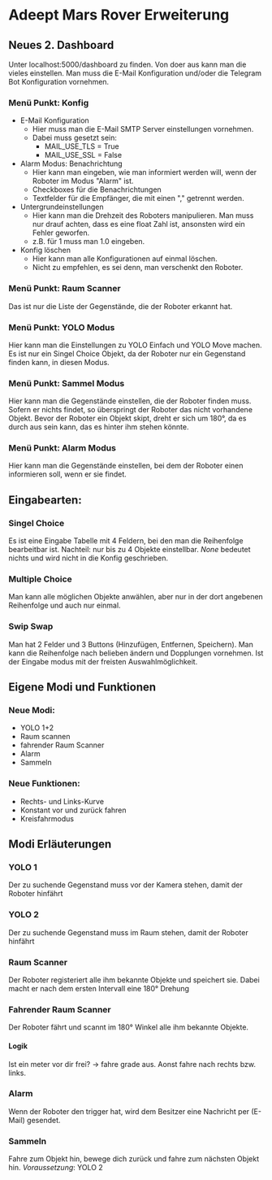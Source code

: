 # Adeept Mars Rover Erweiterung

## Neues 2. Dashboard
Unter localhost:5000/dashboard zu finden.
Von doer aus kann man die vieles einstellen. Man muss die E-Mail Konfiguration und/oder die Telegram Bot Konfiguration vornehmen.

### Menü Punkt: Konfig
* E-Mail Konfiguration
    * Hier muss man die E-Mail SMTP Server einstellungen vornehmen.
    * Dabei muss gesetzt sein:
        * MAIL_USE_TLS = True
        * MAIL_USE_SSL = False
* Alarm Modus: Benachrichtung
    * Hier kann man eingeben, wie man informiert werden will, wenn der Roboter im Modus "Alarm" ist.
    * Checkboxes für die Benachrichtungen
    * Textfelder für die Empfänger, die mit einen "," getrennt werden.
* Untergrundeinstellungen
    * Hier kann man die Drehzeit des Roboters manipulieren. Man muss nur drauf achten, dass es eine float Zahl ist, ansonsten wird ein Fehler geworfen.
    * z.B. für 1 muss man 1.0 eingeben.
* Konfig löschen
    * Hier kann man alle Konfigurationen auf einmal löschen.
    * Nicht zu empfehlen, es sei denn, man verschenkt den Roboter.

### Menü Punkt: Raum Scanner
Das ist nur die Liste der Gegenstände, die der Roboter erkannt hat.

### Menü Punkt: YOLO Modus
Hier kann man die Einstellungen zu YOLO Einfach und YOLO Move machen.
Es ist nur ein Singel Choice Objekt, da der Roboter nur ein Gegenstand finden kann, in diesen Modus.

### Menü Punkt: Sammel Modus
Hier kann man die Gegenstände einstellen, die der Roboter finden muss.
Sofern er nichts findet, so überspringt der Roboter das nicht vorhandene Objekt.
Bevor der Roboter ein Objekt skipt, dreht er sich um 180°, da es durch aus sein kann, das es hinter ihm stehen könnte.

### Menü Punkt: Alarm Modus
Hier kann man die Gegenstände einstellen, bei dem der Roboter einen informieren soll, wenn er sie findet.

## Eingabearten:

### Singel Choice
Es ist eine Eingabe Tabelle mit 4 Feldern, bei den man die Reihenfolge bearbeitbar ist.
Nachteil: nur bis zu 4 Objekte einstellbar.
*None* bedeutet nichts und wird nicht in die Konfig geschrieben.

### Multiple Choice
Man kann alle möglichen Objekte anwählen, aber nur in der dort angebenen Reihenfolge und auch nur einmal.


### Swip Swap
Man hat 2 Felder und 3 Buttons (Hinzufügen, Entfernen, Speichern). Man kann die Reihenfolge nach belieben ändern und Dopplungen vornehmen.
Ist der Eingabe modus mit der freisten Auswahlmöglichkeit.

## Eigene Modi und Funktionen
### Neue Modi:
* YOLO 1+2
* Raum scannen
* fahrender Raum Scanner
* Alarm
* Sammeln

### Neue Funktionen:
* Rechts- und Links-Kurve
* Konstant vor und zurück fahren
* Kreisfahrmodus

## Modi Erläuterungen

### YOLO 1
Der zu suchende Gegenstand muss vor der Kamera stehen, damit der Roboter hinfährt

### YOLO 2
Der zu suchende Gegenstand muss im Raum stehen, damit der Roboter hinfährt

### Raum Scanner
Der Roboter registeriert alle ihm bekannte Objekte und speichert sie.
Dabei macht er nach dem ersten Intervall eine 180° Drehung

### Fahrender Raum Scanner
Der Roboter fährt und scannt im 180° Winkel alle ihm bekannte Objekte.
#### Logik
Ist ein meter vor dir frei? -> fahre grade aus.
Aonst fahre nach rechts bzw. links.

### Alarm
Wenn der Roboter den trigger hat, wird dem Besitzer eine Nachricht per (E-Mail) gesendet.

### Sammeln
Fahre zum Objekt hin, bewege dich zurück und fahre zum nächsten Objekt hin.
*Voraussetzung*: YOLO 2